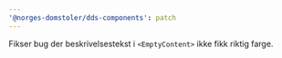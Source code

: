 ```yaml
---
'@norges-domstoler/dds-components': patch
---
```


Fikser bug der beskrivelsestekst i `<EmptyContent>` ikke fikk riktig farge.
